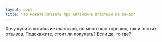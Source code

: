 ```yaml
---
layout: post 
title: Что можете сказать про китайские пластыри на заказ? 
--- 
```

Хочу купить китайские пластыри, но много как хороших, так и плохих отзывов. Подскажите, стоит ли покупать? Если да, то где?